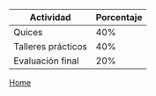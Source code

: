 Actividad           | Porcentaje
----------          | ----------
Quices              | 40%
Talleres prácticos  | 40%
Evaluación final    | 20%

[Home](index.html)
